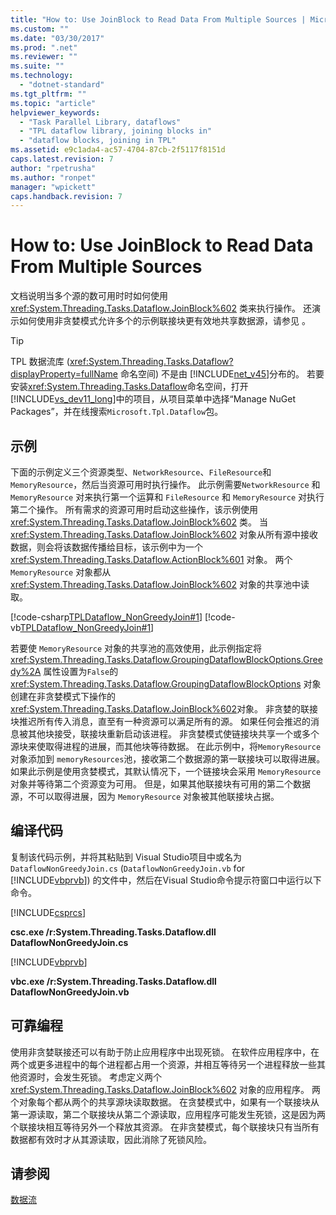 ```yaml
---
title: "How to: Use JoinBlock to Read Data From Multiple Sources | Microsoft Docs"
ms.custom: ""
ms.date: "03/30/2017"
ms.prod: ".net"
ms.reviewer: ""
ms.suite: ""
ms.technology: 
  - "dotnet-standard"
ms.tgt_pltfrm: ""
ms.topic: "article"
helpviewer_keywords: 
  - "Task Parallel Library, dataflows"
  - "TPL dataflow library, joining blocks in"
  - "dataflow blocks, joining in TPL"
ms.assetid: e9c1ada4-ac57-4704-87cb-2f5117f8151d
caps.latest.revision: 7
author: "rpetrusha"
ms.author: "ronpet"
manager: "wpickett"
caps.handback.revision: 7
---
```

# How to: Use JoinBlock to Read Data From Multiple Sources
文档说明当多个源的数可用时时如何使用 <xref:System.Threading.Tasks.Dataflow.JoinBlock%602> 类来执行操作。  还演示如何使用非贪婪模式允许多个的示例联接块更有效地共享数据源，请参见 。  
  
> [!TIP]
>  TPL 数据流库 \(<xref:System.Threading.Tasks.Dataflow?displayProperty=fullName> 命名空间\) 不是由 [!INCLUDE[net_v45](../../../includes/net-v45-md.md)]分布的。  若要安装<xref:System.Threading.Tasks.Dataflow>命名空间，打开 [!INCLUDE[vs_dev11_long](../../../includes/vs-dev11-long-md.md)]中的项目，从项目菜单中选择“Manage NuGet Packages”，并在线搜索`Microsoft.Tpl.Dataflow`包。  
  
## 示例  
 下面的示例定义三个资源类型、`NetworkResource`、`FileResource`和 `MemoryResource`，然后当资源可用时执行操作。  此示例需要`NetworkResource` 和 `MemoryResource` 对来执行第一个运算和 `FileResource` 和 `MemoryResource` 对执行第二个操作。  所有需求的资源可用时启动这些操作，该示例使用 <xref:System.Threading.Tasks.Dataflow.JoinBlock%602> 类。  当 <xref:System.Threading.Tasks.Dataflow.JoinBlock%602> 对象从所有源中接收数据，则会将该数据传播给目标，该示例中为一个 <xref:System.Threading.Tasks.Dataflow.ActionBlock%601> 对象。   两个`MemoryResource` 对象都从 <xref:System.Threading.Tasks.Dataflow.JoinBlock%602> 对象的共享池中读取。  
  
 [!code-csharp[TPLDataflow_NonGreedyJoin#1](../../../samples/snippets/csharp/VS_Snippets_Misc/tpldataflow_nongreedyjoin/cs/nongreedyjoin.cs#1)]
 [!code-vb[TPLDataflow_NonGreedyJoin#1](../../../samples/snippets/visualbasic/VS_Snippets_Misc/tpldataflow_nongreedyjoin/vb/nongreedyjoin.vb#1)]  
  
 若要使 `MemoryResource` 对象的共享池的高效使用，此示例指定将 <xref:System.Threading.Tasks.Dataflow.GroupingDataflowBlockOptions.Greedy%2A> 属性设置为`False`的<xref:System.Threading.Tasks.Dataflow.GroupingDataflowBlockOptions> 对象创建在非贪婪模式下操作的 <xref:System.Threading.Tasks.Dataflow.JoinBlock%602>对象。   非贪婪的联接块推迟所有传入消息，直至有一种资源可以满足所有的源。  如果任何会推迟的消息被其他块接受，联接块重新启动该进程。  非贪婪模式使链接块共享一个或多个源块来使取得进程的进展，而其他块等待数据。  在此示例中，将`MemoryResource` 对象添加到 `memoryResources`池，接收第二个数据源的第一联接块可以取得进展。  如果此示例是使用贪婪模式，其默认情况下，一个链接块会采用 `MemoryResource` 对象并等待第二个资源变为可用。  但是，如果其他联接块有可用的第二个数据源，不可以取得进展，因为 `MemoryResource` 对象被其他联接块占据。  
  
## 编译代码  
 复制该代码示例，并将其粘贴到 Visual Studio项目中或名为  `DataflowNonGreedyJoin.cs` \(`DataflowNonGreedyJoin.vb` for [!INCLUDE[vbprvb](../../../includes/vbprvb-md.md)]\) 的文件中，然后在Visual Studio命令提示符窗口中运行以下命令。  
  
 [!INCLUDE[csprcs](../../../includes/csprcs-md.md)]  
  
 **csc.exe \/r:System.Threading.Tasks.Dataflow.dll DataflowNonGreedyJoin.cs**  
  
 [!INCLUDE[vbprvb](../../../includes/vbprvb-md.md)]  
  
 **vbc.exe \/r:System.Threading.Tasks.Dataflow.dll DataflowNonGreedyJoin.vb**  
  
## 可靠编程  
 使用非贪婪联接还可以有助于防止应用程序中出现死锁。  在软件应用程序中，在两个或更多进程中的每个进程都占用一个资源，并相互等待另一个进程释放一些其他资源时，会发生死锁。  考虑定义两个 <xref:System.Threading.Tasks.Dataflow.JoinBlock%602> 对象的应用程序。  两个对象每个都从两个的共享源块读取数据。  在贪婪模式中，如果有一个联接块从第一源读取，第二个联接块从第二个源读取，应用程序可能发生死锁，这是因为两个联接块相互等待另外一个释放其资源。  在非贪婪模式，每个联接块只有当所有数据都有效时才从其源读取，因此消除了死锁风险。  
  
## 请参阅  
 [数据流](../../../docs/standard/parallel-programming/dataflow-task-parallel-library.md)
